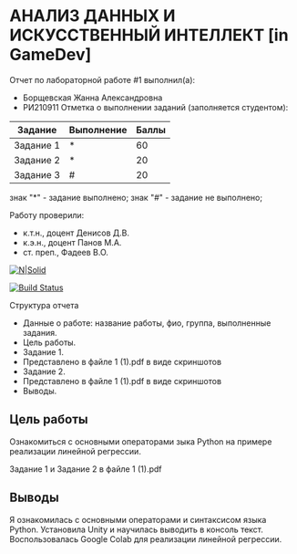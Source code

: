 # АНАЛИЗ ДАННЫХ И ИСКУССТВЕННЫЙ ИНТЕЛЛЕКТ [in GameDev]
Отчет по лабораторной работе #1 выполнил(а):
- Борщевская Жанна Александровна
- РИ210911
Отметка о выполнении заданий (заполняется студентом):

| Задание | Выполнение | Баллы |
| ------ | ------ | ------ |
| Задание 1 | * | 60 |
| Задание 2 | * | 20 |
| Задание 3 | # | 20 |

знак "*" - задание выполнено; знак "#" - задание не выполнено;

Работу проверили:
- к.т.н., доцент Денисов Д.В.
- к.э.н., доцент Панов М.А.
- ст. преп., Фадеев В.О.

[![N|Solid](https://cldup.com/dTxpPi9lDf.thumb.png)](https://nodesource.com/products/nsolid)

[![Build Status](https://travis-ci.org/joemccann/dillinger.svg?branch=master)](https://travis-ci.org/joemccann/dillinger)

Структура отчета

- Данные о работе: название работы, фио, группа, выполненные задания.
- Цель работы.
- Задание 1.
- Представлено в файле 1 (1).pdf в виде скриншотов
- Задание 2.
- Представлено в файле 1 (1).pdf в виде скриншотов
- Выводы.
## Цель работы
Ознакомиться с основными операторами зыка Python на примере реализации линейной регрессии.

Задание 1 и Задание 2 в файле 1 (1).pdf


## Выводы

Я ознакомилась с основными операторами и синтаксисом языка Python. Установила Unity и научилась выводить в консоль текст. Воспользовалась Google Colab для реализации линейной регрессии.
